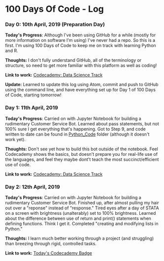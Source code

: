 # 100 Days Of Code - Log

### Day 0: 10th April, 2019 (Preparation Day)


**Today's Progress**: Although I've been using GitHub for a while (mostly for more information on software I'm using) I've never had a repo. So this is a first. I'm using 100 Days of Code to keep me on track with learning Python and R.

**Thoughts:** I don't fully understand GitHub, all of the terminology or structure, so need to get more familiar with this platform as well as coding!

**Link to work:** [Codecademy: Data Science Track](https://www.codecademy.com/learn/paths/data-science)

**Update:** Learned to update this log using Atom, commit and push to GitHub using the command line, and have everything set up for Day 1 of 100 Days of Code, starting tomorrow!

### Day 1: 11th April, 2019


**Today's Progress**: Carried on with Jupyter Notebook for building a rudimentary Customer Service Bot. Learned about pass statements, but not 100% sure I get everything that's happening. Got to Step 9, and code written to date can be found in [Python_Code](https://github.com/KerryAnderson/100-days-of-code/tree/master/Python_Code) folder (although it doesn't work yet).

**Thoughts:** Don't see yet how to build this bot outside of the notebook. Feel Codecademy shows the basics, but doesn't prepare you for real-life use of the languages, and feel they maybe dont't teach the most succinct/efficient use of code.

**Link to work:** [Codecademy: Data Science Track](https://www.codecademy.com/learn/paths/data-science)

### Day 2: 12th April, 2019


**Today's Progress**: Carried on with Jupyter Notebook for building a rudimentary Customer Service Bot. Finished up, after almost pulling my hair out over a "reponse" instead of "response." Tired eyes after a day of STATA on a screen with brightness (unalterably) set to 100% brightness. Learned about the difference between use of return and print() statements when defining functions. Think I get it. Completed "creating and modifying lists in Python."

**Thoughts:** I learn much better working through a project (and struggling) than breezing through rigid, controlled tasks.

**Link to work:** [Today's Codecademy Badge](https://www.codecademy.com/users/KezzaBallz/achievements)